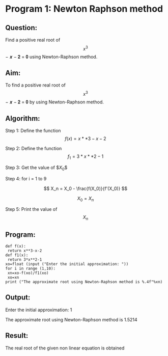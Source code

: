 # Program 1: Newton Raphson method

## Question:

   Find a positive real root of $$x^3$$ − 𝒙 − 𝟐 = 𝟎 using Newton-Raphson method.

## Aim:

   To find a positive real root of $$x^3$$ − 𝒙 − 𝟐 = 𝟎 by using Newton-Raphson method.

## Algorithm:

   Step 1: Define the function $$f(x) = x**3 - x - 2$$

   Step 2: Define the function $$f_1 = 3* x **2 - 1$$

   Step 3: Get the value of $$X_0\$$

   Step 4: for i = 1 to 9

$$
X_n = X_0 - \frac{f(X_0)}{f'(X_0)}
$$

$$
X_0 = X_n
$$

   Step 5: Print the value of $$X_n$$

## Program:
```
def f(x):
 return x**3-x-2
def f1(x):
 return 3*x**2-1
xo=float (input ("Enter the initial approximation: "))
for i in range (1,10):
 xn=xo-f(xo)/f1(xo)
 xo=xn
print ("The approximate root using Newton-Raphson method is %.4f"%xn)
```

## Output:

Enter the initial approximation: 1

The approximate root using Newton-Raphson method is 1.5214

## Result:

The real root of the given non linear equation is obtained

